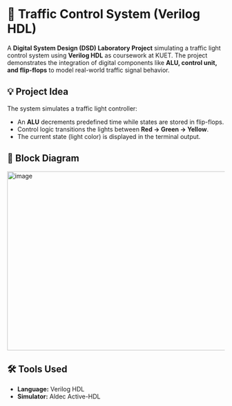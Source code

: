 # 🚦 Traffic Control System (Verilog HDL)

A **Digital System Design (DSD) Laboratory Project** simulating a traffic light control system using **Verilog HDL** as coursework at KUET. The project demonstrates the integration of digital components like **ALU, control unit, and flip-flops** to model real-world traffic signal behavior.

## 💡 Project Idea
The system simulates a traffic light controller:  

- An **ALU** decrements predefined time while states are stored in flip-flops.  
- Control logic transitions the lights between **Red → Green → Yellow**.  
- The current state (light color) is displayed in the terminal output.  

## 🔄 Block Diagram

<img width="626" height="414" alt="image" src="https://github.com/user-attachments/assets/0991a150-d39f-44cd-a2e1-dd805e5028c4" />

## 🛠️ Tools Used

- **Language:** Verilog HDL  
- **Simulator:** Aldec Active-HDL    
